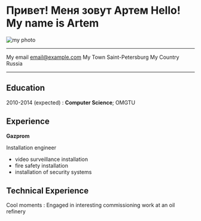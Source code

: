 Привет! Меня зовут Артем
Hello! My name is Artem
============

![my photo](https://vk.com/artem_lasman?z=photo18739960_457240147%2Falbum18739960_0%2Frev)

-------------------     ----------------------------
My email                           email@example.com
My Town                             Saint-Petersburg
My Country                                    Russia
-------------------     ----------------------------

Education
---------

2010-2014 (expected)
:   **Computer Science**; OMGTU

    
Experience
----------

**Gazprom**

Installation engineer

 * video surveillance installation
 * fire safety installation
 * installation of security systems


Technical Experience
--------------------

Cool moments
:   Engaged in interesting commissioning work at an oil refinery

